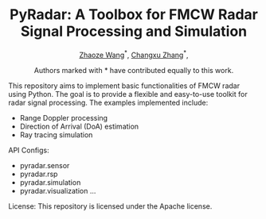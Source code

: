 <div align="center">
    <h1>PyRadar: A Toolbox for FMCW Radar Signal Processing and Simulation</h1>
    <p>
        <a href="FIRST AUTHOR PERSONAL LINK" target="_blank">Zhaoze Wang</a><sup>*</sup>,
        <a href="SECOND AUTHOR PERSONAL LINK" target="_blank">Changxu Zhang</a><sup>*</sup>,
    </p>
    <p>Authors marked with * have contributed equally to this work.</p>
</div>

This repository aims to implement basic functionalities of FMCW radar using Python. The goal is to provide a flexible and easy-to-use toolkit for radar signal processing. The examples implemented include:

- Range Doppler processing
- Direction of Arrival (DoA) estimation
- Ray tracing simulation


API Configs:
- pyradar.sensor
- pyradar.rsp
- pyradar.simulation
- pyradar.visualization
...

License: This repository is licensed under the Apache license.
